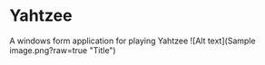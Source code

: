 # Yahtzee
A windows form application for playing Yahtzee
![Alt text](Sample image.png?raw=true "Title")
